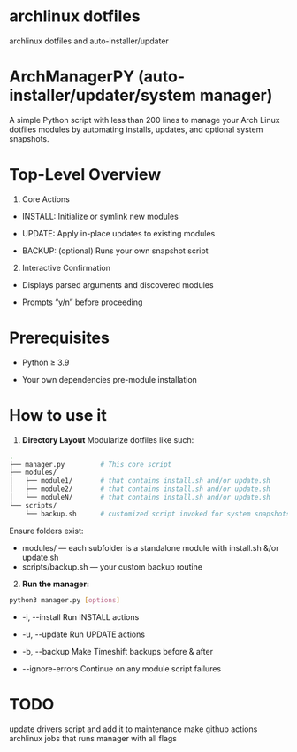 # archlinux dotfiles
archlinux dotfiles and auto-installer/updater

# ArchManagerPY (auto-installer/updater/system manager)
A simple Python script with less than 200 lines to manage your Arch Linux dotfiles modules by automating installs, updates, and optional system snapshots.

# Top-Level Overview
1. Core Actions

- INSTALL: Initialize or symlink new modules

- UPDATE: Apply in-place updates to existing modules

- BACKUP: (optional) Runs your own snapshot script

2. Interactive Confirmation

- Displays parsed arguments and discovered modules

- Prompts “y/n” before proceeding

# Prerequisites
- Python ≥ 3.9

- Your own dependencies pre-module installation

# How to use it
1. **Directory Layout**
Modularize dotfiles like such:
```bash
.
├── manager.py         # This core script
├── modules/
│   ├── module1/       # that contains install.sh and/or update.sh
│   ├── module2/       # that contains install.sh and/or update.sh
│   └── moduleN/       # that contains install.sh and/or update.sh
└── scripts/
    └── backup.sh      # customized script invoked for system snapshots
```

Ensure folders exist:
- modules/ — each subfolder is a standalone module with install.sh &/or update.sh
- scripts/backup.sh — your custom backup routine

2. **Run the manager:**
```bash
python3 manager.py [options]
```
- -i, --install Run INSTALL actions

- -u, --update Run UPDATE actions

- -b, --backup Make Timeshift backups before & after

- --ignore-errors Continue on any module script failures

# TODO
update drivers script and add it to maintenance
make github actions archlinux jobs that runs manager with all flags
